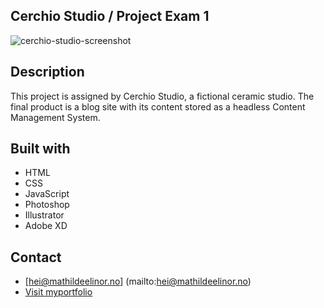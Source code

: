 ## Cerchio Studio / Project Exam 1
![cerchio-studio-screenshot](https://user-images.githubusercontent.com/94295012/194151291-4432e049-27dc-404b-a55d-4f9d7fe50398.jpg)

## Description

This project is assigned by Cerchio Studio, a fictional ceramic studio. The final product is a blog site with its content stored as a headless Content Management System.

## Built with

- HTML
- CSS
- JavaScript
- Photoshop
- Illustrator
- Adobe XD

## Contact

- [hei@mathildeelinor.no] (mailto:hei@mathildeelinor.no)
- [Visit myportfolio](https://www.mathildeelinor.no)
